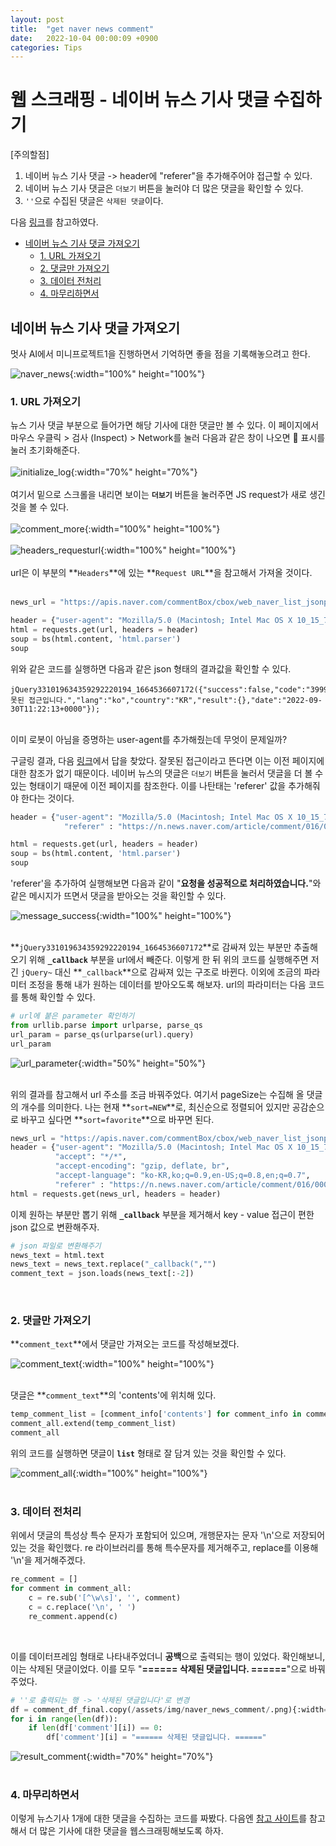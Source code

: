 ```yaml
---
layout: post
title:  "get naver news comment"
date:   2022-10-04 00:00:09 +0900
categories: Tips
---
```

# 웹 스크래핑 - 네이버 뉴스 기사 댓글 수집하기

[주의할점]
1. 네이버 뉴스 기사 댓글 -> header에 "referer"을 추가해주어야 접근할 수 있다.
2. 네이버 뉴스 기사 댓글은 `더보기` 버튼을 눌러야 더 많은 댓글을 확인할 수 있다.
3. `''`으로 수집된 댓글은 `삭제된 댓글`이다.


다음 [링크](https://hoonzi-text.tistory.com/4)를 참고하였다.
<br/>

- [네이버 뉴스 기사 댓글 가져오기](#-----------------)
  * [1. URL 가져오기](#1-url-----)
  * [2. 댓글만 가져오기](#2---------)
  * [3. 데이터 전처리](#3--------)
  * [4. 마무리하면서](#4-------)


## 네이버 뉴스 기사 댓글 가져오기
멋사 AI에서 미니프로젝트1을 진행하면서 기억하면 좋을 점을 기록해놓으려고 한다. 

![naver_news](/assets/img/naver_news_comment/naver_news.png){:width="100%" height="100%"}

### 1. URL 가져오기
뉴스 기사 댓글 부분으로 들어가면 해당 기사에 대한 댓글만 볼 수 있다. 이 페이지에서 마우스 우클릭 > 검사 (Inspect) > Network를 눌러 다음과 같은 창이 나오면 🚫 표시를 눌러 초기화해준다. <br/><br/>
![initialize_log](/assets/img/naver_news_comment/initialize_log.png){:width="70%" height="70%"} <br/><br/>
여기서 밑으로 스크롤을 내리면 보이는 **`더보기`** 버튼을 눌러주면 JS request가 새로 생긴 것을 볼 수 있다.<br/><br/>
![comment_more](/assets/img/naver_news_comment/comment_more.png){:width="100%" height="100%"} <br/><br/>
![headers_requesturl](/assets/img/naver_news_comment/headers_requesturl.png){:width="100%" height="100%"} <br/><br/>
url은 이 부분의 **`Headers`**에 있는 **`Request URL`**을 참고해서 가져올 것이다. <br/> <br/>



```python
news_url = "https://apis.naver.com/commentBox/cbox/web_naver_list_jsonp.json?ticket=news&templateId=default_it&pool=cbox5&_cv=20220927151452&_callback=jQuery331019634359292220194_1664536607172&lang=ko&country=KR&objectId=news016%2C0002042395&categoryId=&pageSize=20&indexSize=10&groupId=&listType=OBJECT&pageType=more&page=2&currentPage=1&refresh=false&sort=NEW&current=769851649379270841&prev=770466116173561900&moreParam.direction=next&moreParam.prev=05uqbfzh04gfg&moreParam.next=05uk9mtbnv5ix&followSize=100&includeAllStatus=true&_=1664536607175"

header = {"user-agent": "Mozilla/5.0 (Macintosh; Intel Mac OS X 10_15_7) AppleWebKit/537.36 (KHTML, like Gecko) Chrome/105.0.0.0 Safari/537.36"}
html = requests.get(url, headers = header)
soup = bs(html.content, 'html.parser')
soup
```

위와 같은 코드를 실행하면 다음과 같은 json 형태의 결과값을 확인할 수 있다. 

```
jQuery331019634359292220194_1664536607172({"success":false,"code":"3999","message":"잘못된 접근입니다.","lang":"ko","country":"KR","result":{},"date":"2022-09-30T11:22:13+0000"});
```
<br/>
이미 로봇이 아님을 증명하는 user-agent를 추가해줬는데 무엇이 문제일까? 

구글링 결과, 다음 [링크](https://m.blog.naver.com/PostView.nhn?blogId=codingspecialist&logNo=221336552535&categoryNo=100&proxyReferer=https:%2F%2Fwww.google.com%2F)에서 답을 찾았다. 
잘못된 접근이라고 뜬다면 이는 이전 페이지에 대한 참조가 없기 때문이다. 네이버 뉴스의 댓글은 `더보기` 버튼을 눌러서 댓글을 더 볼 수 있는 형태이기 때문에 이전 페이지를 참조한다. 이를 나탄태는 'referer' 값을 추가해줘야 한다는 것이다. <br/>

```python
header = {"user-agent": "Mozilla/5.0 (Macintosh; Intel Mac OS X 10_15_7) AppleWebKit/537.36 (KHTML, like Gecko) Chrome/105.0.0.0 Safari/537.36",
            "referer" : "https://n.news.naver.com/article/comment/016/0002042395"}

html = requests.get(url, headers = header)
soup = bs(html.content, 'html.parser')
soup
```
'referer'을 추가하여 실행해보면 다음과 같이 "**요청을 성공적으로 처리하였습니다.**"와 같은 메시지가 뜨면서 댓글을 받아오는 것을 확인할 수 있다. <br/>


![message_success](/assets/img/naver_news_comment/message_success.png){:width="100%" height="100%"} <br/><br/>


**`jQuery331019634359292220194_1664536607172`**로 감싸져 있는 부분만 추출해오기 위해 **`_callback`** 부분을 url에서 빼준다. 이렇게 한 뒤 위의 코드를 실행해주면 저 긴 `jQuery~` 대신 **`_callback`**으로 감싸져 있는 구조로 바뀐다. 이외에 조금의 파라미터 조정을 통해 내가 원하는 데이터를 받아오도록 해보자. url의 파라미터는 다음 코드를 통해 확인할 수 있다. 
```python
# url에 붙은 parameter 확인하기
from urllib.parse import urlparse, parse_qs
url_param = parse_qs(urlparse(url).query)
url_param
```
![url_parameter](/assets/img/naver_news_comment/url_parameter.png){:width="50%" height="50%"} <br/><br/>

위의 결과를 참고해서 url 주소를 조금 바꿔주었다. 여기서 pageSize는 수집해 올 댓글의 개수를 의미한다. 나는 현재 **`sort=NEW`**로, 최신순으로 정렬되어 있지만 공감순으로 바꾸고 싶다면 **`sort=favorite`**으로 바꾸면 된다.
```python
news_url = "https://apis.naver.com/commentBox/cbox/web_naver_list_jsonp.json?ticket=news&templateId=default_it&pool=cbox5&_cv=20220927151452&lang=ko&country=KR&objectId=news016,0002042395&pageSize=100&indexSize=10&listType=OBJECT&pageType=more&page=1&refresh=false&sort=NEW&current=769851649379270841&prev=770466116173561900&moreParam.direction=next&moreParam.prev=05uqbfzh04gfg&moreParam.next=05uk9mtbnv5ix&followSize=100&includeAllStatus=true&_=1664536607175"
header = {"user-agent": "Mozilla/5.0 (Macintosh; Intel Mac OS X 10_15_7) AppleWebKit/537.36 (KHTML, like Gecko) Chrome/105.0.0.0 Safari/537.36",
          "accept": "*/*",
          "accept-encoding": "gzip, deflate, br",
          "accept-language": "ko-KR,ko;q=0.9,en-US;q=0.8,en;q=0.7",
          "referer" : "https://n.news.naver.com/article/comment/016/0002042395"}
html = requests.get(news_url, headers = header)
```

이제 원하는 부분만 뽑기 위해 **`_callback`** 부분을 제거해서 key - value 접근이 편한 json 값으로 변환해주자. 
```python
# json 파일로 변환해주기
news_text = html.text
news_text = news_text.replace("_callback(","")
comment_text = json.loads(news_text[:-2])
```
<br/>

### 2. 댓글만 가져오기
**`comment_text`**에서 댓글만 가져오는 코드를 작성해보겠다.<br/>

![comment_text](/assets/img/naver_news_comment/comment_text.png){:width="100%" height="100%"} <br/><br/>


댓글은 **`comment_text`**의 'contents'에 위치해 있다.
```python
temp_comment_list = [comment_info['contents'] for comment_info in comment_text['result']['commentList']]
comment_all.extend(temp_comment_list)
comment_all
```
위의 코드를 실행하면 댓글이 **`list`** 형태로 잘 담겨 있는 것을 확인할 수 있다. <br/>

![comment_all](/assets/img/naver_news_comment/comment_all.png){:width="100%" height="100%"} <br/><br/>

### 3. 데이터 전처리

위에서 댓글의 특성상 특수 문자가 포함되어 있으며, 개행문자는 문자 '\n'으로 저장되어 있는 것을 확인했다. re 라이브러리를 통해 특수문자를 제거해주고, replace를 이용해 '\n'을 제거해주겠다.
```python
re_comment = []
for comment in comment_all:
    c = re.sub('[^\w\s]', '', comment)
    c = c.replace('\n', ' ')
    re_comment.append(c)
```
<br/>

이를 데이터프레임 형태로 나타내주었더니 **공백**으로 출력되는 행이 있었다. 확인해보니, 이는 삭제된 댓글이었다. 이를 모두 "**====== 삭제된 댓글입니다. ======**"으로 바꿔주었다. 
```python
# ''로 출력되는 행 -> '삭제된 댓글입니다'로 변경
df = comment_df_final.copy(/assets/img/naver_news_comment/.png){:width="100%" height="100%"}
for i in range(len(df)):
    if len(df['comment'][i]) == 0:
        df['comment'][i] = "====== 삭제된 댓글입니다. ======"
```
![result_comment](/assets/img/naver_news_comment/result_comment.png){:width="70%" height="70%"} <br/><br/>


### 4. 마무리하면서
이렇게 뉴스기사 1개에 대한 댓글을 수집하는 코드를 짜봤다. 다음엔 [참고 사이트](https://hoonzi-text.tistory.com/4)를 참고해서 더 많은 기사에 대한 댓글을 웹스크래핑해보도록 하자.